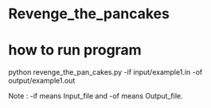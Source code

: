 # Revenge_the_pancakes

# how to run program 

 python revenge_the_pan_cakes.py -if input/example1.in -of output/example1.out
 
 Note : -if means Input_file and -of means Output_file.
